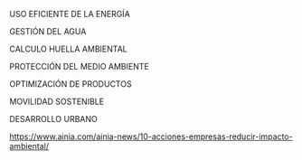 USO EFICIENTE DE LA ENERGÍA


GESTIÓN DEL AGUA


CALCULO HUELLA AMBIENTAL


PROTECCIÓN DEL MEDIO AMBIENTE


OPTIMIZACIÓN DE PRODUCTOS


MOVILIDAD SOSTENIBLE


DESARROLLO URBANO 

https://www.ainia.com/ainia-news/10-acciones-empresas-reducir-impacto-ambiental/

